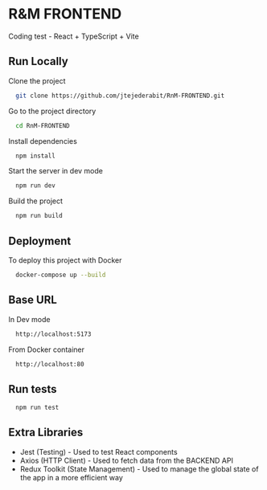 # R&M FRONTEND

Coding test - React + TypeScript + Vite
## Run Locally

Clone the project

```bash
  git clone https://github.com/jtejederabit/RnM-FRONTEND.git
```

Go to the project directory

```bash
  cd RnM-FRONTEND
```

Install dependencies

```bash
  npm install
```

Start the server in dev mode

```bash
  npm run dev
```

Build the project

```bash
  npm run build
```

## Deployment

To deploy this project with Docker

```bash
  docker-compose up --build
```

## Base URL

In Dev mode

```bash
  http://localhost:5173
```

From Docker container

```bash
  http://localhost:80
```

## Run tests


```bash
  npm run test
```

## Extra Libraries

- Jest (Testing) - Used to test React components
- Axios (HTTP Client) - Used to fetch data from the BACKEND API
- Redux Toolkit (State Management) - Used to manage the global state of the app in a more efficient way